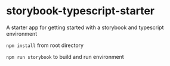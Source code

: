 # storybook-typescript-starter
A starter app for getting started with a storybook and typescript environment

`npm install` from root directory

`npm run storybook` to build and run environment
